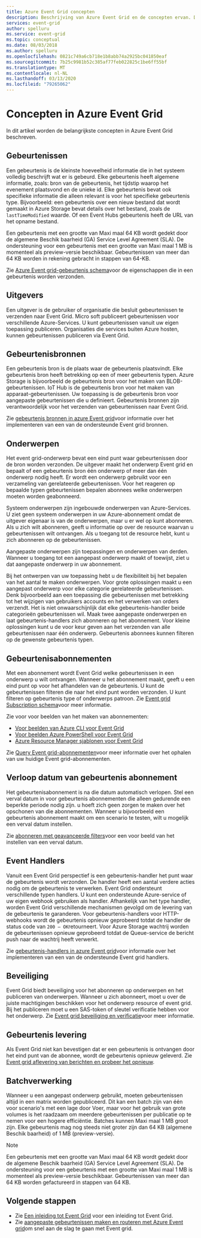 ```yaml
---
title: Azure Event Grid concepten
description: Beschrijving van Azure Event Grid en de concepten ervan. Definieert verschillende belang rijke onderdelen van Event Grid.
services: event-grid
author: spelluru
ms.service: event-grid
ms.topic: conceptual
ms.date: 08/03/2018
ms.author: spelluru
ms.openlocfilehash: 0821c749a6cb718e1b8abb74a2925bc041850eaf
ms.sourcegitcommit: 7b25c9981b52c385af77feb022825c1be6ff55bf
ms.translationtype: MT
ms.contentlocale: nl-NL
ms.lasthandoff: 03/13/2020
ms.locfileid: "79265062"
---
```

# <a name="concepts-in-azure-event-grid"></a>Concepten in Azure Event Grid

In dit artikel worden de belangrijkste concepten in Azure Event Grid beschreven.

## <a name="events"></a>Gebeurtenissen

Een gebeurtenis is de kleinste hoeveelheid informatie die in het systeem volledig beschrijft wat er is gebeurd. Elke gebeurtenis heeft algemene informatie, zoals: bron van de gebeurtenis, het tijdstip waarop het evenement plaatsvond en de unieke id. Elke gebeurtenis bevat ook specifieke informatie die alleen relevant is voor het specifieke gebeurtenis type. Bijvoorbeeld: een gebeurtenis over een nieuw bestand dat wordt gemaakt in Azure Storage bevat details over het bestand, zoals de `lastTimeModified` waarde. Of een Event Hubs gebeurtenis heeft de URL van het opname bestand. 

Een gebeurtenis met een grootte van Maxi maal 64 KB wordt gedekt door de algemene Beschik baarheid (GA) Service Level Agreement (SLA). De ondersteuning voor een gebeurtenis met een grootte van Maxi maal 1 MB is momenteel als preview-versie beschikbaar. Gebeurtenissen van meer dan 64 KB worden in rekening gebracht in stappen van 64-KB. 


Zie [Azure Event grid-gebeurtenis schema](event-schema.md)voor de eigenschappen die in een gebeurtenis worden verzonden.

## <a name="publishers"></a>Uitgevers

Een uitgever is de gebruiker of organisatie die besluit gebeurtenissen te verzenden naar Event Grid. Micro soft publiceert gebeurtenissen voor verschillende Azure-Services. U kunt gebeurtenissen vanuit uw eigen toepassing publiceren. Organisaties die services buiten Azure hosten, kunnen gebeurtenissen publiceren via Event Grid.

## <a name="event-sources"></a>Gebeurtenisbronnen

Een gebeurtenis bron is de plaats waar de gebeurtenis plaatsvindt. Elke gebeurtenis bron heeft betrekking op een of meer gebeurtenis typen. Azure Storage is bijvoorbeeld de gebeurtenis bron voor het maken van BLOB-gebeurtenissen. IoT Hub is de gebeurtenis bron voor het maken van apparaat-gebeurtenissen. Uw toepassing is de gebeurtenis bron voor aangepaste gebeurtenissen die u definieert. Gebeurtenis bronnen zijn verantwoordelijk voor het verzenden van gebeurtenissen naar Event Grid.

Zie [gebeurtenis bronnen in azure Event grid](event-sources.md)voor informatie over het implementeren van een van de ondersteunde Event grid bronnen.

## <a name="topics"></a>Onderwerpen

Het event grid-onderwerp bevat een eind punt waar gebeurtenissen door de bron worden verzonden. De uitgever maakt het onderwerp Event grid en bepaalt of een gebeurtenis bron één onderwerp of meer dan één onderwerp nodig heeft. Er wordt een onderwerp gebruikt voor een verzameling van gerelateerde gebeurtenissen. Voor het reageren op bepaalde typen gebeurtenissen bepalen abonnees welke onderwerpen moeten worden geabonneerd.

Systeem onderwerpen zijn ingebouwde onderwerpen van Azure-Services. U ziet geen systeem onderwerpen in uw Azure-abonnement omdat de uitgever eigenaar is van de onderwerpen, maar u er wel op kunt abonneren. Als u zich wilt abonneren, geeft u informatie op over de resource waarvan u gebeurtenissen wilt ontvangen. Als u toegang tot de resource hebt, kunt u zich abonneren op de gebeurtenissen.

Aangepaste onderwerpen zijn toepassingen en onderwerpen van derden. Wanneer u toegang tot een aangepast onderwerp maakt of toewijst, ziet u dat aangepaste onderwerp in uw abonnement.

Bij het ontwerpen van uw toepassing hebt u de flexibiliteit bij het bepalen van het aantal te maken onderwerpen. Voor grote oplossingen maakt u een aangepast onderwerp voor elke categorie gerelateerde gebeurtenissen. Denk bijvoorbeeld aan een toepassing die gebeurtenissen met betrekking tot het wijzigen van gebruikers accounts en het verwerken van orders verzendt. Het is niet onwaarschijnlijk dat elke gebeurtenis-handler beide categorieën gebeurtenissen wil. Maak twee aangepaste onderwerpen en laat gebeurtenis-handlers zich abonneren op het abonnement. Voor kleine oplossingen kunt u de voor keur geven aan het verzenden van alle gebeurtenissen naar één onderwerp. Gebeurtenis abonnees kunnen filteren op de gewenste gebeurtenis typen.

## <a name="event-subscriptions"></a>Gebeurtenisabonnementen

Met een abonnement wordt Event Grid welke gebeurtenissen in een onderwerp u wilt ontvangen. Wanneer u het abonnement maakt, geeft u een eind punt op voor het afhandelen van de gebeurtenis. U kunt de gebeurtenissen filteren die naar het eind punt worden verzonden. U kunt filteren op gebeurtenis type of onderwerps patroon. Zie [Event grid Subscription schema](subscription-creation-schema.md)voor meer informatie.

Zie voor voor beelden van het maken van abonnementen:

* [Voor beelden van Azure CLI voor Event Grid](cli-samples.md)
* [Voor beelden Azure PowerShell voor Event Grid](powershell-samples.md)
* [Azure Resource Manager sjablonen voor Event Grid](template-samples.md)

Zie [Query Event grid-abonnementen](query-event-subscriptions.md)voor meer informatie over het ophalen van uw huidige Event grid-abonnementen.

## <a name="event-subscription-expiration"></a>Verloop datum van gebeurtenis abonnement
Het gebeurtenisabonnement is na die datum automatisch verlopen. Stel een verval datum in voor gebeurtenis abonnementen die alleen gedurende een beperkte periode nodig zijn. u hoeft zich geen zorgen te maken over het opschonen van die abonnementen. Wanneer u bijvoorbeeld een gebeurtenis abonnement maakt om een scenario te testen, wilt u mogelijk een verval datum instellen. 

Zie [abonneren met geavanceerde filters](how-to-filter-events.md#subscribe-with-advanced-filters)voor een voor beeld van het instellen van een verval datum.

## <a name="event-handlers"></a>Event Handlers

Vanuit een Event Grid perspectief is een gebeurtenis-handler het punt waar de gebeurtenis wordt verzonden. De handler heeft een aantal verdere acties nodig om de gebeurtenis te verwerken. Event Grid ondersteunt verschillende typen handlers. U kunt een ondersteunde Azure-service of uw eigen webhook gebruiken als handler. Afhankelijk van het type handler, worden Event Grid verschillende mechanismen gevolgd om de levering van de gebeurtenis te garanderen. Voor gebeurtenis-handlers voor HTTP-webhooks wordt de gebeurtenis opnieuw geprobeerd totdat de handler de status code van `200 – OK`retourneert. Voor Azure Storage wachtrij worden de gebeurtenissen opnieuw geprobeerd totdat de Queue-service de bericht push naar de wachtrij heeft verwerkt.

Zie [gebeurtenis-handlers in azure Event grid](event-handlers.md)voor informatie over het implementeren van een van de ondersteunde Event grid handlers.

## <a name="security"></a>Beveiliging

Event Grid biedt beveiliging voor het abonneren op onderwerpen en het publiceren van onderwerpen. Wanneer u zich abonneert, moet u over de juiste machtigingen beschikken voor het onderwerp resource of event grid. Bij het publiceren moet u een SAS-token of sleutel verificatie hebben voor het onderwerp. Zie [Event grid beveiliging en verificatie](security-authentication.md)voor meer informatie.

## <a name="event-delivery"></a>Gebeurtenis levering

Als Event Grid niet kan bevestigen dat er een gebeurtenis is ontvangen door het eind punt van de abonnee, wordt de gebeurtenis opnieuw geleverd. Zie [Event grid aflevering van berichten en probeer het opnieuw](delivery-and-retry.md).

## <a name="batching"></a>Batchverwerking

Wanneer u een aangepast onderwerp gebruikt, moeten gebeurtenissen altijd in een matrix worden gepubliceerd. Dit kan een batch zijn van één voor scenario's met een lage door Voer, maar voor het gebruik van grote volumes is het raadzaam om meerdere gebeurtenissen per publicatie op te nemen voor een hogere efficiëntie. Batches kunnen Maxi maal 1 MB groot zijn. Elke gebeurtenis mag nog steeds niet groter zijn dan 64 KB (algemene Beschik baarheid) of 1 MB (preview-versie).

> [!NOTE]
> Een gebeurtenis met een grootte van Maxi maal 64 KB wordt gedekt door de algemene Beschik baarheid (GA) Service Level Agreement (SLA). De ondersteuning voor een gebeurtenis met een grootte van Maxi maal 1 MB is momenteel als preview-versie beschikbaar. Gebeurtenissen van meer dan 64 KB worden gefactureerd in stappen van 64 KB. 

## <a name="next-steps"></a>Volgende stappen

* Zie [Een inleiding tot Event Grid](overview.md) voor een inleiding tot Event Grid.
* Zie [aangepaste gebeurtenissen maken en routeren met Azure Event grid](custom-event-quickstart.md)om snel aan de slag te gaan met Event grid.
